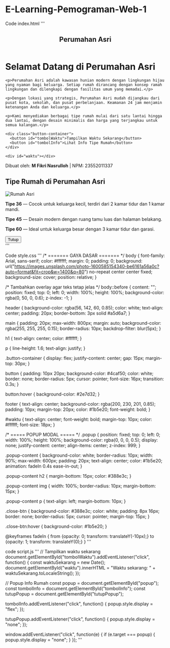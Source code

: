 # E-Learning-Pemograman-Web-1
Code index.html
'''
<!DOCTYPE html>
<html lang="id">
<head>
  <meta charset="UTF-8">
  <meta name="viewport" content="width=device-width, initial-scale=1.0">
  <title>Perumahan Asri - M Fikri Nasrulloh</title>
  <link rel="stylesheet" href="style.css">
</head>
<body>
  <header>
    <h2>Perumahan Asri</h2>
  </header>

  <main>
    <h1>Selamat Datang di Perumahan Asri</h1>

    <p>Perumahan Asri adalah kawasan hunian modern dengan lingkungan hijau yang nyaman bagi keluarga. Setiap rumah dirancang dengan konsep ramah lingkungan dan dilengkapi dengan fasilitas umum yang memadai.</p>

    <p>Dengan lokasi yang strategis, Perumahan Asri mudah dijangkau dari pusat kota, sekolah, dan pusat perbelanjaan. Keamanan 24 jam menjamin ketenangan Anda dan keluarga.</p>

    <p>Kami menyediakan berbagai tipe rumah mulai dari satu lantai hingga dua lantai, dengan desain minimalis dan harga yang terjangkau untuk semua kalangan.</p>

    <div class="button-container">
      <button id="tombolWaktu">Tampilkan Waktu Sekarang</button>
      <button id="tombolInfo">Lihat Info Tipe Rumah</button>
    </div>

    <div id="waktu"></div>
  </main>

  <footer>
    <p>Dibuat oleh: <strong>M Fikri Nasrulloh</strong> | NPM: 23552011337</p>
  </footer>

  <!-- POPUP MODAL -->
  <div id="popup" class="popup">
    <div class="popup-content">
      <h2>Tipe Rumah di Perumahan Asri</h2>
      <img src="https://images.unsplash.com/photo-1560185127-6ed189bf02f4?auto=format&fit=crop&w=800&q=80" alt="Rumah Asri">
      <p><strong>Tipe 36</strong> — Cocok untuk keluarga kecil, terdiri dari 2 kamar tidur dan 1 kamar mandi.</p>
      <p><strong>Tipe 45</strong> — Desain modern dengan ruang tamu luas dan halaman belakang.</p>
      <p><strong>Tipe 60</strong> — Ideal untuk keluarga besar dengan 3 kamar tidur dan garasi.</p>
      <button class="close-btn" id="tutupPopup">Tutup</button>
    </div>
  </div>
  '''

  Code style.css
  '''
  /* ======= GAYA DASAR ======= */
body {
  font-family: Arial, sans-serif;
  color: #ffffff;
  margin: 0;
  padding: 0;
  background: url("https://images.unsplash.com/photo-1600585154340-be6161a56a0c?auto=format&fit=crop&w=1400&q=80") no-repeat center center fixed;
  background-size: cover;
  position: relative;
}

/* Tambahkan overlay agar teks tetap jelas */
body::before {
  content: "";
  position: fixed;
  top: 0;
  left: 0;
  width: 100%;
  height: 100%;
  background-color: rgba(0, 50, 0, 0.6);
  z-index: -1;
}

header {
  background-color: rgba(56, 142, 60, 0.85);
  color: white;
  text-align: center;
  padding: 20px;
  border-bottom: 3px solid #a5d6a7;
}

main {
  padding: 20px;
  max-width: 800px;
  margin: auto;
  background-color: rgba(255, 255, 255, 0.15);
  border-radius: 10px;
  backdrop-filter: blur(5px);
}

h1 {
  text-align: center;
  color: #ffffff;
}

p {
  line-height: 1.6;
  text-align: justify;
}

.button-container {
  display: flex;
  justify-content: center;
  gap: 15px;
  margin-top: 30px;
}

button {
  padding: 10px 20px;
  background-color: #4caf50;
  color: white;
  border: none;
  border-radius: 5px;
  cursor: pointer;
  font-size: 16px;
  transition: 0.3s;
}

button:hover {
  background-color: #2e7d32;
}

footer {
  text-align: center;
  background-color: rgba(200, 230, 201, 0.85);
  padding: 10px;
  margin-top: 20px;
  color: #1b5e20;
  font-weight: bold;
}

#waktu {
  text-align: center;
  font-weight: bold;
  margin-top: 10px;
  color: #ffffff;
  font-size: 18px;
}

/* ===== POPUP MODAL ===== */
.popup {
  position: fixed;
  top: 0;
  left: 0;
  width: 100%;
  height: 100%;
  background-color: rgba(0, 0, 0, 0.5);
  display: none;
  justify-content: center;
  align-items: center;
  z-index: 999;
}

.popup-content {
  background-color: white;
  border-radius: 10px;
  width: 90%;
  max-width: 600px;
  padding: 20px;
  text-align: center;
  color: #1b5e20;
  animation: fadeIn 0.4s ease-in-out;
}

.popup-content h2 {
  margin-bottom: 15px;
  color: #388e3c;
}

.popup-content img {
  width: 100%;
  border-radius: 10px;
  margin-bottom: 15px;
}

.popup-content p {
  text-align: left;
  margin-bottom: 10px;
}

.close-btn {
  background-color: #388e3c;
  color: white;
  padding: 8px 16px;
  border: none;
  border-radius: 5px;
  cursor: pointer;
  margin-top: 15px;
}

.close-btn:hover {
  background-color: #1b5e20;
}

@keyframes fadeIn {
  from {opacity: 0; transform: translateY(-10px);}
  to {opacity: 1; transform: translateY(0);}
}
'''

code script.js
'''
// Tampilkan waktu sekarang
document.getElementById("tombolWaktu").addEventListener("click", function() {
  const waktuSekarang = new Date();
  document.getElementById("waktu").innerHTML =
    "Waktu sekarang: " + waktuSekarang.toLocaleString();
});

// Popup Info Rumah
const popup = document.getElementById("popup");
const tombolInfo = document.getElementById("tombolInfo");
const tutupPopup = document.getElementById("tutupPopup");

tombolInfo.addEventListener("click", function() {
  popup.style.display = "flex";
});

tutupPopup.addEventListener("click", function() {
  popup.style.display = "none";
});

window.addEventListener("click", function(e) {
  if (e.target === popup) {
    popup.style.display = "none";
  }
});
'''

  <script src="script.js"></script>
</body>
</html>
